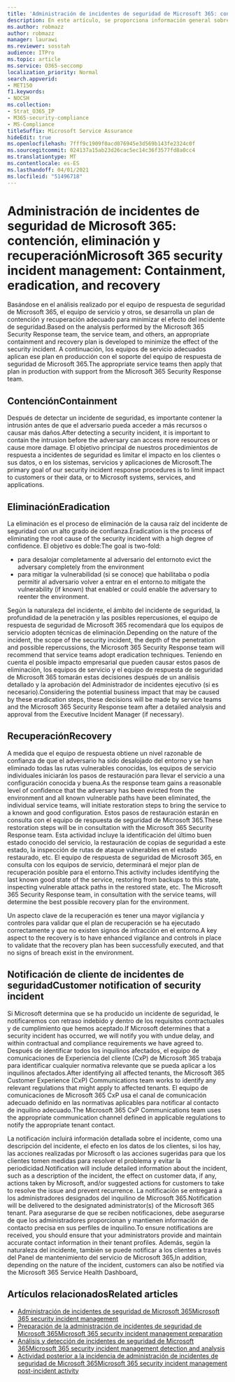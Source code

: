 ```yaml
---
title: 'Administración de incidentes de seguridad de Microsoft 365: contención, eliminación y recuperación'
description: En este artículo, se proporciona información general sobre el proceso de contención, eliminación y recuperación de la administración de incidentes de seguridad en Microsoft 365.
ms.author: robmazz
author: robmazz
manager: laurawi
ms.reviewer: sosstah
audience: ITPro
ms.topic: article
ms.service: O365-seccomp
localization_priority: Normal
search.appverid:
- MET150
f1.keywords:
- NOCSH
ms.collection:
- Strat_O365_IP
- M365-security-compliance
- MS-Compliance
titleSuffix: Microsoft Service Assurance
hideEdit: true
ms.openlocfilehash: 7fff9c1909f0acd076945e3d569b143fe2324c0f
ms.sourcegitcommit: 024137a15ab23d26cac5ec14c36f3577fd8a0cc4
ms.translationtype: MT
ms.contentlocale: es-ES
ms.lasthandoff: 04/01/2021
ms.locfileid: "51496718"
---
```

# <a name="microsoft-365-security-incident-management-containment-eradication-and-recovery"></a><span data-ttu-id="86417-103">Administración de incidentes de seguridad de Microsoft 365: contención, eliminación y recuperación</span><span class="sxs-lookup"><span data-stu-id="86417-103">Microsoft 365 security incident management: Containment, eradication, and recovery</span></span>

<span data-ttu-id="86417-104">Basándose en el análisis realizado por el equipo de respuesta de seguridad de Microsoft 365, el equipo de servicio y otros, se desarrolla un plan de contención y recuperación adecuado para minimizar el efecto del incidente de seguridad.</span><span class="sxs-lookup"><span data-stu-id="86417-104">Based on the analysis performed by the Microsoft 365 Security Response team, the service team, and others, an appropriate containment and recovery plan is developed to minimize the effect of the security incident.</span></span> <span data-ttu-id="86417-105">A continuación, los equipos de servicio adecuados aplican ese plan en producción con el soporte del equipo de respuesta de seguridad de Microsoft 365.</span><span class="sxs-lookup"><span data-stu-id="86417-105">The appropriate service teams then apply that plan in production with support from the Microsoft 365 Security Response team.</span></span>

## <a name="containment"></a><span data-ttu-id="86417-106">Contención</span><span class="sxs-lookup"><span data-stu-id="86417-106">Containment</span></span>

<span data-ttu-id="86417-107">Después de detectar un incidente de seguridad, es importante contener la intrusión antes de que el adversario pueda acceder a más recursos o causar más daños.</span><span class="sxs-lookup"><span data-stu-id="86417-107">After detecting a security incident, it is important to contain the intrusion before the adversary can access more resources or cause more damage.</span></span> <span data-ttu-id="86417-108">El objetivo principal de nuestros procedimientos de respuesta a incidentes de seguridad es limitar el impacto en los clientes o sus datos, o en los sistemas, servicios y aplicaciones de Microsoft.</span><span class="sxs-lookup"><span data-stu-id="86417-108">The primary goal of our security incident response procedures is to limit impact to customers or their data, or to Microsoft systems, services, and applications.</span></span>

## <a name="eradication"></a><span data-ttu-id="86417-109">Eliminación</span><span class="sxs-lookup"><span data-stu-id="86417-109">Eradication</span></span>

<span data-ttu-id="86417-110">La eliminación es el proceso de eliminación de la causa raíz del incidente de seguridad con un alto grado de confianza.</span><span class="sxs-lookup"><span data-stu-id="86417-110">Eradication is the process of eliminating the root cause of the security incident with a high degree of confidence.</span></span> <span data-ttu-id="86417-111">El objetivo es doble:</span><span class="sxs-lookup"><span data-stu-id="86417-111">The goal is two-fold:</span></span>

- <span data-ttu-id="86417-112">para desalojar completamente al adversario del entorno</span><span class="sxs-lookup"><span data-stu-id="86417-112">to evict the adversary completely from the environment</span></span>
- <span data-ttu-id="86417-113">para mitigar la vulnerabilidad (si se conoce) que habilitaba o podía permitir al adversario volver a entrar en el entorno.</span><span class="sxs-lookup"><span data-stu-id="86417-113">to mitigate the vulnerability (if known) that enabled or could enable the adversary to reenter the environment.</span></span>

<span data-ttu-id="86417-114">Según la naturaleza del incidente, el ámbito del incidente de seguridad, la profundidad de la penetración y las posibles repercusiones, el equipo de respuesta de seguridad de Microsoft 365 recomendará que los equipos de servicio adopten técnicas de eliminación.</span><span class="sxs-lookup"><span data-stu-id="86417-114">Depending on the nature of the incident, the scope of the security incident, the depth of the penetration and possible repercussions, the Microsoft 365 Security Response team will recommend that service teams adopt eradication techniques.</span></span> <span data-ttu-id="86417-115">Teniendo en cuenta el posible impacto empresarial que pueden causar estos pasos de eliminación, los equipos de servicio y el equipo de respuesta de seguridad de Microsoft 365 tomarán estas decisiones después de un análisis detallado y la aprobación del Administrador de incidentes ejecutivo (si es necesario).</span><span class="sxs-lookup"><span data-stu-id="86417-115">Considering the potential business impact that may be caused by these eradication steps, these decisions will be made by service teams and the Microsoft 365 Security Response team after a detailed analysis and approval from the Executive Incident Manager (if necessary).</span></span>

## <a name="recovery"></a><span data-ttu-id="86417-116">Recuperación</span><span class="sxs-lookup"><span data-stu-id="86417-116">Recovery</span></span>

<span data-ttu-id="86417-117">A medida que el equipo de respuesta obtiene un nivel razonable de confianza de que el adversario ha sido desalojado del entorno y se han eliminado todas las rutas vulnerables conocidas, los equipos de servicio individuales iniciarán los pasos de restauración para llevar el servicio a una configuración conocida y buena.</span><span class="sxs-lookup"><span data-stu-id="86417-117">As the response team gains a reasonable level of confidence that the adversary has been evicted from the environment and all known vulnerable paths have been eliminated, the individual service teams, will initiate restoration steps to bring the service to a known and good configuration.</span></span> <span data-ttu-id="86417-118">Estos pasos de restauración estarán en consulta con el equipo de respuesta de seguridad de Microsoft 365.</span><span class="sxs-lookup"><span data-stu-id="86417-118">These restoration steps will be in consultation with the Microsoft 365 Security Response team.</span></span> <span data-ttu-id="86417-119">Esta actividad incluye la identificación del último buen estado conocido del servicio, la restauración de copias de seguridad a este estado, la inspección de rutas de ataque vulnerables en el estado restaurado, etc. El equipo de respuesta de seguridad de Microsoft 365, en consulta con los equipos de servicio, determinará el mejor plan de recuperación posible para el entorno.</span><span class="sxs-lookup"><span data-stu-id="86417-119">This activity includes identifying the last known good state of the service, restoring from backups to this state, inspecting vulnerable attack paths in the restored state, etc. The Microsoft 365 Security Response team, in consultation with the service teams, will determine the best possible recovery plan for the environment.</span></span>

<span data-ttu-id="86417-120">Un aspecto clave de la recuperación es tener una mayor vigilancia y controles para validar que el plan de recuperación se ha ejecutado correctamente y que no existen signos de infracción en el entorno.</span><span class="sxs-lookup"><span data-stu-id="86417-120">A key aspect to the recovery is to have enhanced vigilance and controls in place to validate that the recovery plan has been successfully executed, and that no signs of breach exist in the environment.</span></span>

## <a name="customer-notification-of-security-incident"></a><span data-ttu-id="86417-121">Notificación de cliente de incidentes de seguridad</span><span class="sxs-lookup"><span data-stu-id="86417-121">Customer notification of security incident</span></span>

<span data-ttu-id="86417-122">Si Microsoft determina que se ha producido un incidente de seguridad, le notificaremos con retraso indebido y dentro de los requisitos contractuales y de cumplimiento que hemos aceptado.</span><span class="sxs-lookup"><span data-stu-id="86417-122">If Microsoft determines that a security incident has occurred, we will notify you with undue delay, and within contractual and compliance requirements we have agreed to.</span></span> <span data-ttu-id="86417-123">Después de identificar todos los inquilinos afectados, el equipo de comunicaciones de Experiencia del cliente (CxP) de Microsoft 365 trabaja para identificar cualquier normativa relevante que se pueda aplicar a los inquilinos afectados.</span><span class="sxs-lookup"><span data-stu-id="86417-123">After identifying all affected tenants, the Microsoft 365 Customer Experience (CxP) Communications team works to identify any relevant regulations that might apply to affected tenants.</span></span> <span data-ttu-id="86417-124">El equipo de comunicaciones de Microsoft 365 CxP usa el canal de comunicación adecuado definido en las normativas aplicables para notificar al contacto de inquilino adecuado.</span><span class="sxs-lookup"><span data-stu-id="86417-124">The Microsoft 365 CxP Communications team uses the appropriate communication channel defined in applicable regulations to notify the appropriate tenant contact.</span></span>

<span data-ttu-id="86417-125">La notificación incluirá información detallada sobre el incidente, como una descripción del incidente, el efecto en los datos de los clientes, si los hay, las acciones realizadas por Microsoft o las acciones sugeridas para que los clientes tomen medidas para resolver el problema y evitar la periodicidad.</span><span class="sxs-lookup"><span data-stu-id="86417-125">Notification will include detailed information about the incident, such as a description of the incident, the effect on customer data, if any, actions taken by Microsoft, and/or suggested actions for customers to take to resolve the issue and prevent recurrence.</span></span> <span data-ttu-id="86417-126">La notificación se entregará a los administradores designados del inquilino de Microsoft 365.</span><span class="sxs-lookup"><span data-stu-id="86417-126">Notification will be delivered to the designated administrator(s) of the Microsoft 365 tenant.</span></span> <span data-ttu-id="86417-127">Para asegurarse de que se reciben notificaciones, debe asegurarse de que los administradores proporcionan y mantienen información de contacto precisa en sus perfiles de inquilino.</span><span class="sxs-lookup"><span data-stu-id="86417-127">To ensure notifications are received, you should ensure that your administrators provide and maintain accurate contact information in their tenant profiles.</span></span> <span data-ttu-id="86417-128">Además, según la naturaleza del incidente, también se puede notificar a los clientes a través del Panel de mantenimiento del servicio de Microsoft 365[.](http://status.yammer.com/)</span><span class="sxs-lookup"><span data-stu-id="86417-128">In addition, depending on the nature of the incident, customers can also be notified via the Microsoft 365 Service Health Dashboard[.](http://status.yammer.com/)</span></span>

## <a name="related-articles"></a><span data-ttu-id="86417-129">Artículos relacionados</span><span class="sxs-lookup"><span data-stu-id="86417-129">Related articles</span></span>

- [<span data-ttu-id="86417-130">Administración de incidentes de seguridad de Microsoft 365</span><span class="sxs-lookup"><span data-stu-id="86417-130">Microsoft 365 security incident management</span></span>](assurance-security-incident-management.md)
- [<span data-ttu-id="86417-131">Preparación de la administración de incidentes de seguridad de Microsoft 365</span><span class="sxs-lookup"><span data-stu-id="86417-131">Microsoft 365 security incident management preparation</span></span>](assurance-sim-preparation.md)
- [<span data-ttu-id="86417-132">Análisis y detección de incidentes de seguridad de Microsoft 365</span><span class="sxs-lookup"><span data-stu-id="86417-132">Microsoft 365 security incident management detection and analysis</span></span>](assurance-sim-detection-analysis.md)
- [<span data-ttu-id="86417-133">Actividad posterior a la incidencia de administración de incidentes de seguridad de Microsoft 365</span><span class="sxs-lookup"><span data-stu-id="86417-133">Microsoft 365 security incident management post-incident activity</span></span>](assurance-sim-post-incident-activity.md)
